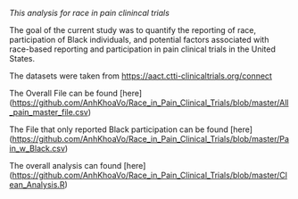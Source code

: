 *This analysis for race in pain clinincal trials*

The goal of the current study was to quantify the reporting of race, participation of Black individuals, and potential factors associated with race-based reporting and participation in pain clinical trials in the United States. 


The datasets were taken from https://aact.ctti-clinicaltrials.org/connect


The Overall File can be found [here] (https://github.com/AnhKhoaVo/Race_in_Pain_Clinical_Trials/blob/master/All_pain_master_file.csv)

The File that only reported Black participation can be found [here] (https://github.com/AnhKhoaVo/Race_in_Pain_Clinical_Trials/blob/master/Pain_w_Black.csv)

The overall analysis can found [here] (https://github.com/AnhKhoaVo/Race_in_Pain_Clinical_Trials/blob/master/Clean_Analysis.R) 